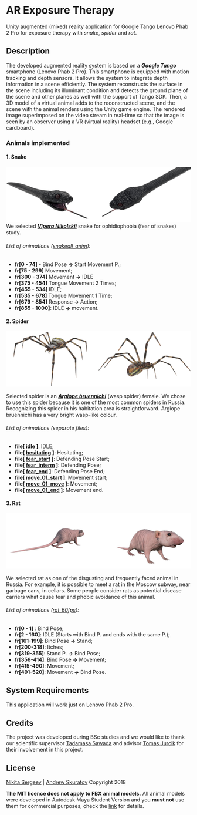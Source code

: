 # AR Exposure Therapy

  Unity augmented (mixed) reality application for Google Tango Lenovo Phab 2 Pro for exposure therapy with _snake_, _spider_ and _rat_.

## Description

The developed augmented reality system is based on a **_Google  Tango_** smartphone (Lenovo Phab 2 Pro). This smartphone is equipped with motion tracking and depth sensors. It allows the system to integrate depth information in a scene efficiently. The system reconstructs the surface in the scene including its illuminant condition and detects the ground plane of the scene and other planes as well with the support of Tango SDK. Then, a 3D model of a virtual animal adds to the reconstructed scene, and the scene with the animal renders using the Unity game engine. The rendered image superimposed on the video stream in real-time so that the image is seen by an observer using a VR (virtual reality) headset (e.g., Google cardboard).

### Animals implemented

#### 1. Snake
  ![The snake render](https://github.com/AnSkuratov/ar-exp-therapy/blob/master/pic/snake_gh.jpg)
  We selected [**_Vipera Nikolskii_**](https://en.wikipedia.org/wiki/Vipera_nikolskii) snake for ophidiophobia (fear of snakes) study.
  
###### List of animations ([snakeall_anim](https://github.com/anskuratov/ar-exp-therapy/blob/models/Resources/snake/maya/Assets/snakeall_anim.fbx)):
* **fr[0 - 74]** - Bind Pose **→** Start Movement P.;
* **fr[75 - 299]** Movement;
* **fr[300 - 374]** Movement **→** IDLE
* **fr[375 - 454]** Tongue Movement 2 Times;
* **fr[455 - 534]** IDLE;
* **fr[535 - 678]** Tongue Movement 1 Time;
* **fr[679 - 854]** Response **→** Action;
* **fr[855 - 1000]**: IDLE **→** movement.

#### 2. Spider
  ![The spider render](https://github.com/AnSkuratov/ar-exp-therapy/blob/master/pic/spider_gh.jpg)

  Selected spider is an [**_Argiope bruennichi_**](https://en.wikipedia.org/wiki/Argiope_bruennichi) (wasp spider) female. We chose to use this spider because it is one of the most common spiders in Russia. Recognizing this spider in his habitation area is straightforward. Argiope bruennichi has a very bright wasp-like colour.
  
  ###### List of animations (separate files):
  * **file[ [idle](https://github.com/anskuratov/ar-exp-therapy/blob/models/Resources/spider/maya/Assets/idle.fbx) ]**: IDLE;
  * **file[ [hesitating](https://github.com/anskuratov/ar-exp-therapy/blob/models/Resources/spider/maya/Assets/hesitating.fbx) ]**: Hesitating;
  * **file[ [fear_start](https://github.com/anskuratov/ar-exp-therapy/blob/models/Resources/spider/maya/Assets/fear_start.fbx) ]**: Defending Pose Start;
  * **file[ [fear_interm](https://github.com/anskuratov/ar-exp-therapy/blob/models/Resources/spider/maya/Assets/fear_interm.fbx) ]**: Defending Pose;
  * **file[ [fear_end](https://github.com/anskuratov/ar-exp-therapy/blob/models/Resources/spider/maya/Assets/fear_end.fbx) ]**: Defending Pose End;
  * **file[ [move_01_start](https://github.com/anskuratov/ar-exp-therapy/blob/models/Resources/spider/maya/Assets/move_01_start.fbx) ]**: Movement start;
  * **file[ [move_01_move](https://github.com/anskuratov/ar-exp-therapy/blob/models/Resources/spider/maya/Assets/move_01_move.fbx) ]**: Movement;
  * **file[ [move_01_end](https://github.com/anskuratov/ar-exp-therapy/blob/models/Resources/spider/maya/Assets/move_01_end.fbx) ]**: Movement end.
  
#### 3. Rat
  ![The rat render](https://github.com/AnSkuratov/ar-exp-therapy/blob/master/pic/rat_gh.jpg)

  We selected rat as one of the disgusting and frequently faced animal in Russia. For example, it is possible to meet a rat in the Moscow subway, near garbage cans, in cellars. Some people consider rats as potential disease carriers what cause fear and phobic avoidance of this animal.

###### List of animations ([rat_60fps](https://github.com/anskuratov/ar-exp-therapy/blob/models/Resources/rat/maya/Assets/rat_60fps.fbx)):

* **fr[0 - 1]** : Bind Pose;
* **fr[2 - 160]**: IDLE (Starts with Bind P. and ends with the same P.);
* **fr[161-199]**: Bind Pose **→** Stand;
* **fr[200-318]**: Itches;
* **fr[319-355]**: Stand P. **→** Bind Pose;
* **fr[356-414]**: Bind Pose **→** Movement;
* **fr[415-490]**: Movement;
* **fr[491-520]**: Movement **→** Bind Pose.

## System Requirements

This application will work just on Lenovo Phab 2 Pro.

## Credits

The project was developed during BSc studies and we would like to thank our scientific supervisor [Tadamasa Sawada](https://www.hse.ru/en/staff/tsawada) and advisor [Tomas Jurcik](https://www.hse.ru/en/org/persons/198160260) for their involvement in this project.

## License
[Nikita Sergeev](https://github.com/ndsergeev) | [Andrew Skuratov](https://github.com/anskuratov)
Copyright 2018

**The MIT licence does not apply to FBX animal models.** All animal models were developed in Autodesk Maya Student Version and you **must not** use them for commercial purposes, check the [link](https://www.autodesk.com/company/terms-of-use/en/subscription-types#education) for details.
